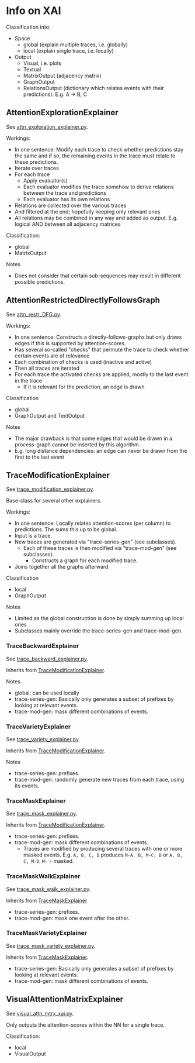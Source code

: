 

# Info on XAI

Classification into:
- Space
  - global (explain multiple traces, i.e. globally)
  - local (explain single trace, i.e. locally)
- Output
  - Visual, i.e. plots
  - Textual
  - MatrixOutput (adjacency matrix)
  - GraphOutput
  - RelationsOutput (dictionary which relates events with their predictions). E.g. A -> B, C

## AttentionExplorationExplainer
See [attn_exploration_explainer.py](attn_exploration_explainer.py).

Workings:
- In one sentence: Modify each trace to check whether predictions stay the same and if so,
  the remaining events in the trace must relate to these predictions.
- Iterate over traces
- For each trace
  - Apply evaluator(s)
  - Each evaluator modifies the trace somehow to derive relations between the trace and predictions
  - Each evaluator has its own relations
- Relations are collected over the various traces
- And filtered at the end; hopefully keeping only relevant ones
- All relations may be combined in any way and added as output. E.g. logical AND between all adjacency matrices

Classification:
- global
- MatrixOutput

Notes
- Does not consider that certain sub-sequences may result in different possible predictions.

## AttentionRestrictedDirectlyFollowsGraph
See [attn_restr_DFG.py](attn_restr_DFG.py).

Workings:
- In one sentence: Constructs a directly-follows-graphs but only draws edges if this is supported by attention-scores.
- Has several so-called "checks" that permute the trace to check whether certain events are of relevance
- Each combination of checks is used (inactive and active)
- Then all traces are iterated
- For each trace the activated checks are applied, mostly to the last event in the trace
  - If it is relevant for the prediction, an edge is drawn

Classification
- global
- GraphOutput and TextOutput

Notes
- The major drawback is that some edges that would be drawn in a process-graph cannot be inserted by this algorithm.
- E.g. long distance dependencies: an edge can never be drawn from the first to the last event

## TraceModificationExplainer
See [trace_modification_explainer.py](trace_modification_explainer.py).

Base-class for several other explainers.

Workings:
- In one sentence: Locally relates attention-scores (per column) to predictions. The sums this up to be global.
- Input is a trace.
- New traces are generated via "trace-series-gen" (see subclasses).
  - Each of these traces is then modified via "trace-mod-gen" (see subclasses). 
    - Constructs a graph for each modified trace.
- Joins together all the graphs afterward

Classification
- local
- GraphOutput

Notes
- Limited as the global construction is done by simply summing up local ones
- Subclasses mainly override the trace-series-gen and trace-mod-gen.

### TraceBackwardExplainer
See [trace_backward_explainer.py](trace_backward_explainer.py).

Inherits from [TraceModificationExplainer](#tracemodificationexplainer).

Notes
- global; can be used locally
- trace-series-gen: Basically only generates a subset of prefixes by looking at relevant events.
- trace-mod-gen: mask different combinations of events. 

### TraceVarietyExplainer
See [trace_variety_explainer.py](trace_variety_explainer.py).

Inherits from [TraceModificationExplainer](#tracemodificationexplainer).

Notes
- trace-series-gen: prefixes.
- trace-mod-gen: randomly generate new traces from each trace, using its events.

### TraceMaskExplainer
See [trace_mask_explainer.py](trace_mask_explainer.py).

Inherits from [TraceModificationExplainer](#tracemodificationexplainer).

- trace-series-gen: prefixes.
- trace-mod-gen: mask different combinations of events. 
  - Traces are modified by producing several traces with one or more masked events.
    E.g. `A, B, C, D` produces `M-A, B, M-C, D` or `A, B, C, M-D`. `M-` = masked.

### TraceMaskWalkExplainer
See [trace_mask_walk_explainer.py](trace_mask_walk_explainer.py).

Inherits from [TraceMaskExplainer](#tracemaskexplainer)

- trace-series-gen: prefixes.
- trace-mod-gen: mask one event after the other.

### TraceMaskVarietyExplainer
See [trace_mask_variety_explainer.py](trace_mask_variety_explainer.py).

Inherits from [TraceMaskExplainer](#tracemaskexplainer).

- trace-series-gen: Basically only generates a subset of prefixes by looking at relevant events.
- trace-mod-gen: mask different combinations of events.

## VisualAttentionMatrixExplainer
See [visual_attn_mtrx_xai.py](visual_attn_mtrx_xai.py).

Only outputs the attention-scores within the NN for a single trace.

Classification:
- local
- VisualOutput
